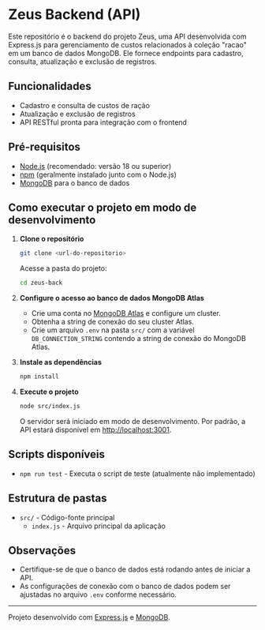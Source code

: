 # Zeus Backend (API)

Este repositório é o backend do projeto Zeus, uma API desenvolvida com Express.js para gerenciamento de custos relacionados à coleção "racao" em um banco de dados MongoDB. Ele fornece endpoints para cadastro, consulta, atualização e exclusão de registros.

## Funcionalidades

- Cadastro e consulta de custos de ração
- Atualização e exclusão de registros
- API RESTful pronta para integração com o frontend

## Pré-requisitos

- [Node.js](https://nodejs.org/) (recomendado: versão 18 ou superior)
- [npm](https://www.npmjs.com/) (geralmente instalado junto com o Node.js)
- [MongoDB](https://www.mongodb.com/) para o banco de dados

## Como executar o projeto em modo de desenvolvimento

1. **Clone o repositório**
	```bash
	git clone <url-do-repositorio>
	```
	Acesse a pasta do projeto:
	```bash
	cd zeus-back
	```

2. **Configure o acesso ao banco de dados MongoDB Atlas**
	- Crie uma conta no [MongoDB Atlas](https://www.mongodb.com/atlas/database) e configure um cluster.
	- Obtenha a string de conexão do seu cluster Atlas.
	- Crie um arquivo `.env` na pasta `src/` com a variável `DB_CONNECTION_STRING` contendo a string de conexão do MongoDB Atlas.

3. **Instale as dependências**
	```bash
	npm install
	```

4. **Execute o projeto**
	```bash
	node src/index.js
	```
	O servidor será iniciado em modo de desenvolvimento. Por padrão, a API estará disponível em [http://localhost:3001](http://localhost:3001).

## Scripts disponíveis

- `npm run test` - Executa o script de teste (atualmente não implementado)

## Estrutura de pastas

- `src/` - Código-fonte principal
  - `index.js` - Arquivo principal da aplicação

## Observações

- Certifique-se de que o banco de dados está rodando antes de iniciar a API.
- As configurações de conexão com o banco de dados podem ser ajustadas no arquivo `.env` conforme necessário.

---

Projeto desenvolvido com [Express.js](https://expressjs.com/) e [MongoDB](https://www.mongodb.com/).
